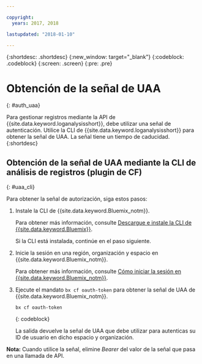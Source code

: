```yaml
---

copyright:
  years: 2017, 2018

lastupdated: "2018-01-10"

---
```



{:shortdesc: .shortdesc}
{:new_window: target="_blank"}
{:codeblock: .codeblock}
{:screen: .screen}
{:pre: .pre}


# Obtención de la señal de UAA
{: #auth_uaa}

Para gestionar registros mediante la API de {{site.data.keyword.loganalysisshort}}, debe utilizar una señal de autenticación. Utilice la CLI de {{site.data.keyword.loganalysisshort}} para obtener la señal de UAA. La señal tiene un tiempo de caducidad.
{:shortdesc}

		
## Obtención de la señal de UAA mediante la CLI de análisis de registros (plugin de CF)
{: #uaa_cli}


Para obtener la señal de autorización, siga estos pasos:

1. Instale la CLI de {{site.data.keyword.Bluemix_notm}}.

   Para obtener más información, consulte [Descargue e instale la CLI de {{site.data.keyword.Bluemix}}](/docs/cli/reference/bluemix_cli/download_cli.html#download_install).
   
   Si la CLI está instalada, continúe en el paso siguiente.
    
2. Inicie la sesión en una región, organización y espacio en {{site.data.keyword.Bluemix_notm}}. 

    Para obtener más información, consulte [Cómo iniciar la sesión en {{site.data.keyword.Bluemix_notm}}](/docs/services/CloudLogAnalysis/qa/cli_qa.html#login).
	
3. Ejecute el mandato `bx cf oauth-token` para obtener la señal de UAA de {{site.data.keyword.Bluemix_notm}}. 

    ```
	bx cf oauth-token
	```
	{: codeblock}
	
	La salida devuelve la señal de UAA que debe utilizar para autenticas su ID de usuario en dicho espacio y organización.
	

**Nota:** Cuando utilice la señal, elimine *Bearer* del valor de la señal que pasa en una llamada de API.
